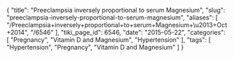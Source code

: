 {
    "title": "Preeclampsia inversely proportional to serum Magnesium",
    "slug": "preeclampsia-inversely-proportional-to-serum-magnesium",
    "aliases": [
        "/Preeclampsia+inversely+proportional+to+serum+Magnesium+\u2013+Oct+2014",
        "/6546"
    ],
    "tiki_page_id": 6546,
    "date": "2015-05-22",
    "categories": [
        "Pregnancy",
        "Vitamin D and Magnesium",
        "Hypertension"
    ],
    "tags": [
        "Hypertension",
        "Pregnancy",
        "Vitamin D and Magnesium"
    ]
}